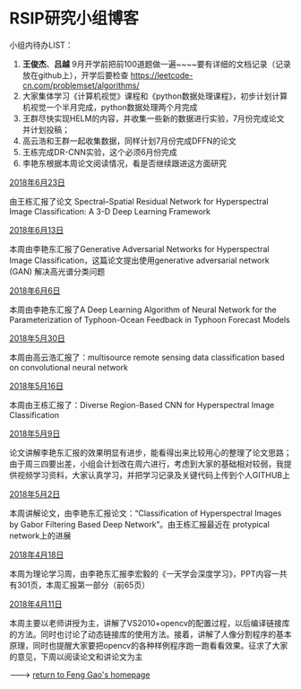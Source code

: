 #                RSIP研究小组博客

小组内待办LIST：

1.  **王俊杰**、**吕越** 9月开学前把前100道题做一遍~~~~要有详细的文档记录（记录放在github上），开学后要检查  https://leetcode-cn.com/problemset/algorithms/
2.  大家集体学习《计算机视觉》课程和《python数据处理课程》，初步计划计算机视觉一个半月完成，python数据处理两个月完成
3.  王群尽快实现HELM的内容，并收集一些新的数据进行实验，7月份完成论文并计划投稿；
4.  高云浩和王群一起收集数据，同样计划7月份完成DFFN的论文
5.  王栋完成DR-CNN实验，这个必须6月份完成
6.  李艳东根据本周论文阅读情况，看是否继续跟进这方面研究



[2018年6月23日](./2018年06月23日组会记录.html)

由王栋汇报了论文 Spectral–Spatial Residual Network for Hyperspectral Image Classification: A 3-D Deep Learning Framework 

[2018年6月13日](./2018年6月13日组会记录.html)

本周由李艳东汇报了Generative Adversarial Networks for Hyperspectral Image Classification，这篇论文提出使用generative adversarial network (GAN) 解决高光谱分类问题

[2018年6月6日](./2018年6月6日组会记录.html)

本周由李艳东汇报了A Deep Learning Algorithm of Neural Network for the Parameterization of Typhoon-Ocean Feedback in Typhoon Forecast Models

[2018年5月30日](./2018年5月30日组会记录.html)

本周由高云浩汇报了：multisource remote sensing data classification based on convolutional neural network 


[2018年5月16日](./2018年5月16日组会记录.html)

本周由王栋汇报了：Diverse Region-Based CNN for Hyperspectral Image Classification 



[2018年5月9日](./2018年5月9日组会记录.html)

论文讲解李艳东汇报的效果明显有进步，能看得出来比较用心的整理了论文思路；由于周三四要出差，小组会计划改在周六进行，考虑到大家的基础相对较弱，我提供视频学习资料，大家认真学习，并把学习记录及关键代码上传到个人GITHUB上

[2018年5月2日](./2018年5月2日组会记录.html)

本周讲解论文，由李艳东汇报论文：“Classification of Hyperspectral Images by Gabor Filtering Based Deep Network”。由王栋汇报最近在 protypical network上的进展

[2018年4月18日](./2018年4月18日组会记录.html)

本周为理论学习周，由李艳东汇报李宏毅的《一天学会深度学习》，PPT内容一共有301页，本周汇报第一部分（前65页）

[2018年4月11日](./2018年4月11日组会记录.html)

本周主要以老师讲授为主，讲解了VS2010+opencv的配置过程，以后编译链接库的方法。同时也讨论了动态链接库的使用方法。接着，讲解了人像分割程序的基本原理，同时也提醒大家要把opencv的各种样例程序跑一跑看看效果。征求了大家的意见，下周以阅读论文和讲论文为主



---> [return to Feng Gao's homepage](https://summitgao.github.io/)

  